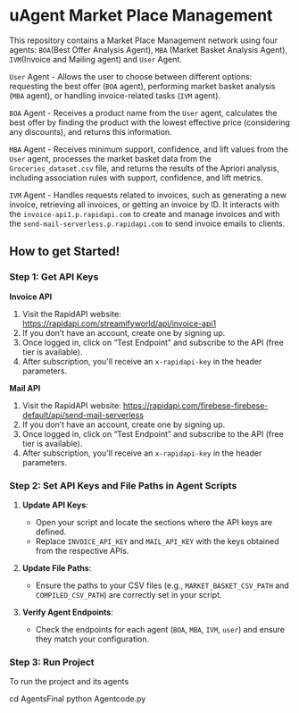 # uAgent Market Place Management

This repository contains a Market Place Management network using four agents: `BOA`(Best Offer Analysis Agent), `MBA` (Market Basket Analysis Agent), `IVM`(Invoice and Mailing agent) and `User` Agent.

`User` Agent - Allows the user to choose between different options: requesting the best offer (`BOA` agent), performing market basket analysis (`MBA` agent), or handling invoice-related tasks (`IVM` agent).

`BOA` Agent - Receives a product name from the `User` agent, calculates the best offer by finding the product with the lowest effective price (considering any discounts), and returns this information.

`MBA` Agent - Receives minimum support, confidence, and lift values from the `User` agent, processes the market basket data from the `Groceries_dataset.csv` file, and returns the results of the Apriori analysis, including association rules with support, confidence, and lift metrics.

`IVM` Agent - Handles requests related to invoices, such as generating a new invoice, retrieving all invoices, or getting an invoice by ID. It interacts with the `invoice-api1.p.rapidapi.com` to create and manage invoices and with the `send-mail-serverless.p.rapidapi.com` to send invoice emails to clients.

## How to get Started!
### Step 1: Get API Keys

**Invoice API**
1.  Visit the RapidAPI website: https://rapidapi.com/streamifyworld/api/invoice-api1
2.  If you don’t have an account, create one by signing up.
3.  Once logged in, click on “Test Endpoint” and subscribe to the API (free tier is available).
4.  After subscription, you'll receive an `x-rapidapi-key` in the header parameters.

**Mail API** 

1.  Visit the RapidAPI website: https://rapidapi.com/firebese-firebese-default/api/send-mail-serverless
2.  If you don’t have an account, create one by signing up.
3.  Once logged in, click on “Test Endpoint” and subscribe to the API (free tier is available).
4.  After subscription, you'll receive an `x-rapidapi-key` in the header parameters.

### Step 2: Set API Keys and File Paths in Agent Scripts

1.  **Update API Keys**:
    
    -   Open your script and locate the sections where the API keys are defined.
    -   Replace `INVOICE_API_KEY` and `MAIL_API_KEY` with the keys obtained from the respective APIs.
2.  **Update File Paths**:

    -   Ensure the paths to your CSV files (e.g., `MARKET_BASKET_CSV_PATH` and `COMPILED_CSV_PATH`) are correctly set in your script.
4.  **Verify Agent Endpoints**:
    
    -   Check the endpoints for each agent (`BOA`, `MBA`, `IVM`, `user`) and ensure they match your configuration.

### Step 3: Run Project

To run the project and its agents

cd AgentsFinal
python Agentcode.py
